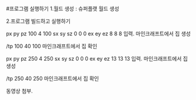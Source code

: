 #프로그램 실행하기
1.월드 생성 : 슈퍼플랫 월드 생성

2.프로그램 빌드하고 실행하기

px py pz 100 4 100
sx sy sz 0 0 0
ex ey ez 8 8 8 입력.  마인크래프트에서 집 생성

/tp 100 40 100 마인크래프트에서 집 확인

px py pz 250 4 250
sx sy sz 0 0 0
ex ey ez 13 13 13 입력. 마인크래프트에서 집 생성

/tp 250 40 250 마인크래프트에서 집 확인

동영상 첨부.
